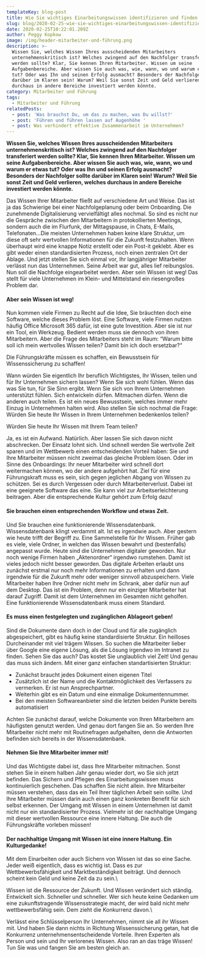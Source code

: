 ```yaml
---
templateKey: blog-post
title: Wie Sie wichtiges Einarbeitungswissen identifizieren und finden
slug: blog/2020-02-25-wie-sie-wichtiges-einarbeitungswissen-identifizieren-und-finden
date: 2020-02-25T10:22:01.209Z
author: Peggy Kopkow
image: /img/header-mitarbeiter-und-führung.png
description: >-
  Wissen Sie, welches Wissen Ihres ausscheidenden Mitarbeiters
  unternehmenskritisch ist? Welches zwingend auf den Nachfolger transferiert
  werden sollte? Klar, Sie kennen Ihren Mitarbeiter. Wissen um seine
  Aufgabenbereiche. Aber wissen Sie auch was, wie, wann, wo und warum er etwas
  tut? Oder was Ihn und seinen Erfolg ausmacht? Besonders der Nachfolger sollte
  darüber im Klaren sein! Warum? Weil Sie sonst Zeit und Geld verlieren, welches
  durchaus in andere Bereiche investiert werden könnte. 
category: Mitarbeiter und Führung
tags:
  - Mitarbeiter und Führung
relatedPosts:
  - post: 'Was brauchst Du, um das zu machen, was Du willst?'
  - post: 'Führen und führen lassen auf Augenhöhe '
  - post: Was verhindert effektive Zusammenarbeit im Unternehmen?
---
```

**Wissen Sie, welches Wissen Ihres ausscheidenden Mitarbeiters unternehmenskritisch ist? Welches zwingend auf den Nachfolger transferiert werden sollte? Klar, Sie kennen Ihren Mitarbeiter. Wissen um seine Aufgabenbereiche. Aber wissen Sie auch was, wie, wann, wo und warum er etwas tut? Oder was Ihn und seinen Erfolg ausmacht? Besonders der Nachfolger sollte darüber im Klaren sein! Warum? Weil Sie sonst Zeit und Geld verlieren, welches durchaus in andere Bereiche investiert werden könnte.** 

Das Wissen Ihrer Mitarbeiter fließt auf verschiedene Art und Weise. Das ist ja das Schwierige bei einer Nachfolgeplanung oder beim Onboarding. Die zunehmende Digitalisierung vervielfältigt alles nochmal. So sind es nicht nur die Gespräche zwischen den Mitarbeitern in protokollierten Meetings, sondern auch die im Flurfunk, der Mittagspause, in Chats, E-Mails, Telefonaten…Die meisten Unternehmen haben keine klare Struktur, um diese oft sehr wertvollen Informationen für die Zukunft festzuhalten. Wenn überhaupt wird eine knappe Notiz erstellt oder ein Post-it geklebt. Aber es gibt weder einen standardisierten Prozess, noch einen zentralen Ort der Ablage. Und jetzt stellen Sie sich einmal vor, Ihr langjähriger Mitarbeiter verlässt nun das Unternehmen. Seine Arbeit war gut, alles lief reibungslos. Nun soll die Nachfolge eingearbeitet werden. Aber sein Wissen ist weg! Das stellt für viele Unternehmen im Klein- und Mittelstand ein riesengroßes Problem dar.

#### Aber sein Wissen ist weg!

Nun kommen viele Firmen zu Recht auf die Idee, Sie bräuchten doch eine Software, welche dieses Problem löst. Eine Software, viele Firmen nutzen häufig Office Microsoft 365 dafür, ist eine gute Investition. Aber sie ist nur ein Tool, ein Werkzeug. Bedient werden muss sie dennoch von ihren Mitarbeitern.  Aber die Frage des Mitarbeiters steht im Raum: “Warum bitte soll ich mein wertvolles Wissen teilen? Damit bin ich doch ersetzbar?“ 

Die Führungskräfte müssen es schaffen, ein Bewusstsein für Wissenssicherung zu schaffen!

Wann würden Sie eigentlich Ihr beruflich Wichtigstes, Ihr Wissen, teilen und für Ihr Unternehmen sichern lassen? Wenn Sie sich wohl fühlen. Wenn das was Sie tun, für Sie Sinn ergibt. Wenn Sie sich von Ihrem Unternehmen unterstützt fühlen. Sich entwickeln dürfen. Mitmachen dürfen. Wenn die anderen auch teilen. Es ist ein neues Bewusstsein, welches immer mehr Einzug in Unternehmen halten wird. Also stellen Sie sich nochmal die Frage: Würden Sie heute Ihr Wissen in Ihrem Unternehmen bedenkenlos teilen?

Würden Sie heute Ihr Wissen mit Ihrem Team teilen?

Ja, es ist ein Aufwand. Natürlich. Aber lassen Sie sich davon nicht abschrecken. Der Einsatz lohnt sich. Und schnell werden Sie wertvolle Zeit sparen und im Wettbewerb einen entscheidenden Vorteil haben: Sie und Ihre Mitarbeiter müssen nicht zweimal das gleiche Problem lösen. Oder im Sinne des Onboardings: Ihr neuer Mitarbeiter wird schnell dort weitermachen können, wo der andere aufgehört hat. Ziel für eine Führungskraft muss es sein, sich gegen jeglichen Abgang von Wissen zu schützen. Sei es durch Vergessen oder durch Mitarbeiterverlust. Dabei ist eine geeignete Software das eine. Sie kann viel zur Arbeitserleichterung beitragen. Aber die entsprechende Kultur gehört zum Erfolg dazu!

#### Sie brauchen einen entsprechenden Workflow und etwas Zeit.

Und Sie brauchen eine funktionierende Wissensdatenbank. Wissensdatenbank klingt verdammt alt. Ist es irgendwie auch. Aber gestern wie heute trifft der Begriff zu. Eine Sammelstelle für Ihr Wissen. Früher gab es viele, viele Ordner, in welchen das Wissen bewahrt und (bestenfalls) angepasst wurde. Heute sind die Unternehmen digitaler geworden. Nur noch wenige Firmen haben „Aktenordner“ irgendwo rumstehen. Damit ist vieles jedoch nicht besser geworden. Das digitale Arbeiten erlaubt uns zunächst erstmal nur noch mehr Informationen zu erhalten und dann irgendwie für die Zukunft mehr oder weniger sinnvoll  abzuspeichern. Viele Mitarbeiter haben Ihre Ordner nicht mehr im Schrank, aber dafür nun auf dem Desktop. Das ist ein Problem, denn nur ein einziger Mitarbeiter hat darauf Zugriff. Damit ist dem Unternehmen im Gesamten nicht geholfen. Eine funktionierende Wissensdatenbank muss einem Standard.

#### Es muss einen festgelegten und zugänglichen Ablageort geben!

Sind die Dokumente dann doch in der Cloud und für alle zugänglich abgespeichert, gibt es häufig keine standardisierte Struktur. Ein heilloses Durcheinander mit viel trägem Wissen. So suchen die Mitarbeiter lieber über Google eine eigene Lösung, als die Lösung irgendwo im Intranet zu finden. Sehen Sie das auch? Das kostet Sie unglaublich viel Zeit! Und genau das muss sich ändern. Mit einer ganz einfachen standartisierten Struktur:

* Zunächst braucht jedes Dokument einen eigenen Titel
* Zusätzlich ist der Name und die Kontaktmöglichkeit des Verfassers zu vermerken. Er ist nun Ansprechpartner. 
* Weiterhin gibt es ein Datum und eine einmalige Dokumentennummer.
* Bei den meisten Softwareanbieter sind die letzten beiden Punkte bereits automatisiert

Achten Sie zunächst darauf, welche Dokumente von Ihren Mitarbeitern am häufigsten genutzt werden. Und genau dort fangen Sie an. So werden Ihre Mitarbeiter nicht mehr mit Routinefragen aufgehalten, denn die Antworten befinden sich bereits in der Wissensdatenbank.

#### Nehmen Sie Ihre Mitarbeiter immer mit!

Und das Wichtigste dabei ist, dass Ihre Mitarbeiter mitmachen. Sonst stehen Sie in einem halben Jahr genau wieder dort, wo Sie sich jetzt befinden. Das Sichern und Pflegen des Einarbeitungswissen muss kontinuierlich geschehen. Das schaffen Sie nicht allein. Ihre Mitarbeiter müssen verstehen, dass das ein Teil Ihrer täglichen Arbeit sein sollte. Und Ihre Mitarbeiter müssen darin auch einen ganz konkreten Benefit für sich selbst erkennen. Der Umgang mit Wissen in einem Unternehmen ist damit nicht nur ein standardisierter Prozess. Vielmehr ist der nachhaltige Umgang mit dieser wertvollen Ressource eine innere Haltung. Die auch die Führungskräfte vorleben müssen!

#### Der nachhaltige Umgang mit Wissen ist eine innere Haltung. Ein Kulturgedanke!

Mit dem Einarbeiten oder auch Sichern von Wissen ist das so eine Sache. Jeder weiß eigentlich, dass es wichtig ist. Dass es zur Wettbewerbsfähigkeit und Marktbeständigkeit beiträgt. Und dennoch scheint kein Geld und keine Zeit da zu sein.\

Wissen ist die Ressource der Zukunft. Und Wissen verändert sich ständig. Entwickelt sich. Schneller und schneller. Wer sich heute keine Gedanken um eine zukunftstragende Wissensstrategie macht, der wird bald nicht mehr wettbewerbsfähig sein. Dem zieht die Konkurrenz davon.\

Verlässt eine Schlüsselperson Ihr Unternehmen, nimmt sie all ihr Wissen mit. Und haben Sie dann nichts in Richtung Wissenssicherung getan, hat die Konkurrenz unternehmensentscheidende Vorteile. Ihren Experten als Person und sein und Ihr verlorenes Wissen. Also ran an das träge Wissen! Tun Sie was und fangen Sie am besten gleich an.
